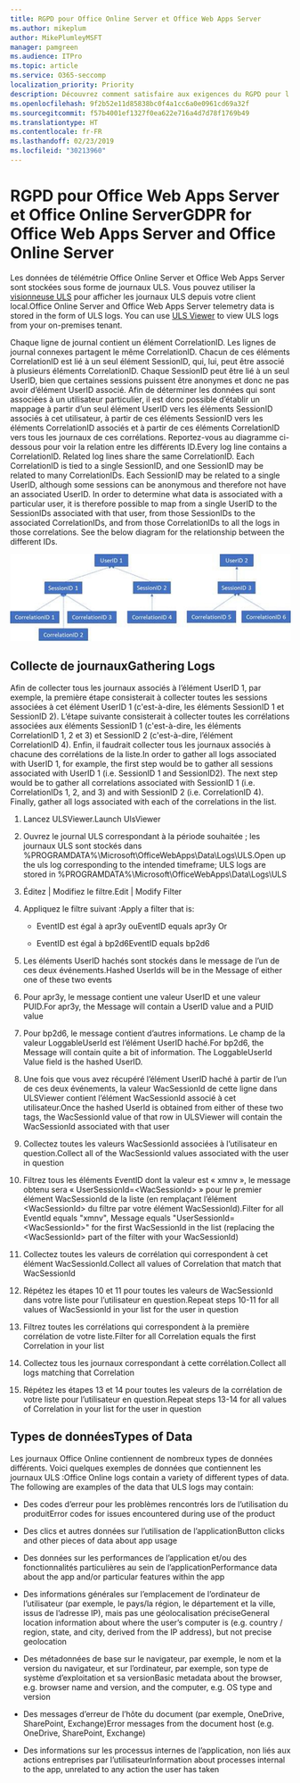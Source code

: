 ```yaml
---
title: RGPD pour Office Online Server et Office Web Apps Server
ms.author: mikeplum
author: MikePlumleyMSFT
manager: pamgreen
ms.audience: ITPro
ms.topic: article
ms.service: O365-seccomp
localization_priority: Priority
description: Découvrez comment satisfaire aux exigences du RGPD pour l’environnement Exchange Server local.
ms.openlocfilehash: 9f2b52e11d85838bc0f4a1cc6a0e0961cd69a32f
ms.sourcegitcommit: f57b4001ef1327f0ea622e716a4d7d78f1769b49
ms.translationtype: HT
ms.contentlocale: fr-FR
ms.lasthandoff: 02/23/2019
ms.locfileid: "30213960"
---
```

# <a name="gdpr-for-office-web-apps-server-and-office-online-server"></a><span data-ttu-id="4aa95-103">RGPD pour Office Web Apps Server et Office Online Server</span><span class="sxs-lookup"><span data-stu-id="4aa95-103">GDPR for Office Web Apps Server and Office Online Server</span></span>

<span data-ttu-id="4aa95-p101">Les données de télémétrie Office Online Server et Office Web Apps Server sont stockées sous forme de journaux ULS. Vous pouvez utiliser la [visionneuse ULS](https://www.microsoft.com/en-us/download/details.aspx?id=44020) pour afficher les journaux ULS depuis votre client local.</span><span class="sxs-lookup"><span data-stu-id="4aa95-p101">Office Online Server and Office Web Apps Server telemetry data is stored in the form of ULS logs. You can use [ULS Viewer](https://www.microsoft.com/en-us/download/details.aspx?id=44020) to view ULS logs from your on-premises tenant.</span></span>

<span data-ttu-id="4aa95-p102">Chaque ligne de journal contient un élément CorrelationID. Les lignes de journal connexes partagent le même CorrelationID. Chacun de ces éléments CorrelationID est lié à un seul élément SessionID, qui, lui, peut être associé à plusieurs éléments CorrelationID. Chaque SessionID peut être lié à un seul UserID, bien que certaines sessions puissent être anonymes et donc ne pas avoir d’élément UserID associé. Afin de déterminer les données qui sont associées à un utilisateur particulier, il est donc possible d’établir un mappage à partir d’un seul élément UserID vers les éléments SessionID associés à cet utilisateur, à partir de ces éléments SessionID vers les éléments CorrelationID associés et à partir de ces éléments CorrelationID vers tous les journaux de ces corrélations. Reportez-vous au diagramme ci-dessous pour voir la relation entre les différents ID.</span><span class="sxs-lookup"><span data-stu-id="4aa95-p102">Every log line contains a CorrelationID. Related log lines share the same CorrelationID. Each CorrelationID is tied to a single SessionID, and one SessionID may be related to many CorrelationIDs. Each SessionID may be related to a single UserID, although some sessions can be anonymous and therefore not have an associated UserID. In order to determine what data is associated with a particular user, it is therefore possible to map from a single UserID to the SessionIDs associated with that user, from those SessionIDs to the associated CorrelationIDs, and from those CorrelationIDs to all the logs in those correlations. See the below diagram for the relationship between the different IDs.</span></span>

![](media/gdpr-for-office-online-server-image1.jpg)

## <a name="gathering-logs"></a><span data-ttu-id="4aa95-112">Collecte de journaux</span><span class="sxs-lookup"><span data-stu-id="4aa95-112">Gathering Logs</span></span>

<span data-ttu-id="4aa95-p103">Afin de collecter tous les journaux associés à l’élément UserID 1, par exemple, la première étape consisterait à collecter toutes les sessions associées à cet élément UserID 1 (c'est-à-dire, les éléments SessionID 1 et SessionID 2). L’étape suivante consisterait à collecter toutes les corrélations associées aux éléments SessionID 1 (c'est-à-dire, les éléments CorrelationID 1, 2 et 3) et SessionID 2 (c'est-à-dire, l’élément CorrelationID 4). Enfin, il faudrait collecter tous les journaux associés à chacune des corrélations de la liste.</span><span class="sxs-lookup"><span data-stu-id="4aa95-p103">In order to gather all logs associated with UserID 1, for example, the first step would be to gather all sessions associated with UserID 1 (i.e. SessionID 1 and SessionID2). The next step would be to gather all correlations associated with SessionID 1 (i.e. CorrelationIDs 1, 2, and 3) and with SessionID 2 (i.e. CorrelationID 4). Finally, gather all logs associated with each of the correlations in the list.</span></span>

1.  <span data-ttu-id="4aa95-116">Lancez ULSViewer.</span><span class="sxs-lookup"><span data-stu-id="4aa95-116">Launch UlsViewer</span></span>

2.  <span data-ttu-id="4aa95-117">Ouvrez le journal ULS correspondant à la période souhaitée ; les journaux ULS sont stockés dans %PROGRAMDATA%\\Microsoft\\OfficeWebApps\\Data\\Logs\\ULS.</span><span class="sxs-lookup"><span data-stu-id="4aa95-117">Open up the uls log corresponding to the intended timeframe; ULS logs are stored in %PROGRAMDATA%\\Microsoft\\OfficeWebApps\\Data\\Logs\\ULS</span></span>

3.  <span data-ttu-id="4aa95-118">Éditez | Modifiez le filtre.</span><span class="sxs-lookup"><span data-stu-id="4aa95-118">Edit | Modify Filter</span></span>

4.  <span data-ttu-id="4aa95-119">Appliquez le filtre suivant :</span><span class="sxs-lookup"><span data-stu-id="4aa95-119">Apply a filter that is:</span></span>

    -   <span data-ttu-id="4aa95-120">EventID est égal à apr3y ou</span><span class="sxs-lookup"><span data-stu-id="4aa95-120">EventID equals apr3y Or</span></span>

    -   <span data-ttu-id="4aa95-121">EventID est égal à bp2d6</span><span class="sxs-lookup"><span data-stu-id="4aa95-121">EventID equals bp2d6</span></span>

5.  <span data-ttu-id="4aa95-122">Les éléments UserID hachés sont stockés dans le message de l’un de ces deux événements.</span><span class="sxs-lookup"><span data-stu-id="4aa95-122">Hashed UserIds will be in the Message of either one of these two events</span></span>

6.  <span data-ttu-id="4aa95-123">Pour apr3y, le message contient une valeur UserID et une valeur PUID.</span><span class="sxs-lookup"><span data-stu-id="4aa95-123">For apr3y, the Message will contain a UserID value and a PUID value</span></span>

7.  <span data-ttu-id="4aa95-p104">Pour bp2d6, le message contient d’autres informations. Le champ de la valeur LoggableUserId est l’élément UserID haché.</span><span class="sxs-lookup"><span data-stu-id="4aa95-p104">For bp2d6, the Message will contain quite a bit of information. The LoggableUserId Value field is the hashed UserID.</span></span>

8.  <span data-ttu-id="4aa95-126">Une fois que vous avez récupéré l’élément UserID haché à partir de l’un de ces deux événements, la valeur WacSessionId de cette ligne dans ULSViewer contient l’élément WacSessionId associé à cet utilisateur.</span><span class="sxs-lookup"><span data-stu-id="4aa95-126">Once the hashed UserId is obtained from either of these two tags, the WacSessionId value of that row in ULSViewer will contain the WacSessionId associated with that user</span></span>

9.  <span data-ttu-id="4aa95-127">Collectez toutes les valeurs WacSessionId associées à l’utilisateur en question.</span><span class="sxs-lookup"><span data-stu-id="4aa95-127">Collect all of the WacSessionId values associated with the user in question</span></span>

10. <span data-ttu-id="4aa95-128">Filtrez tous les éléments EventID dont la valeur est « xmnv », le message obtenu sera « UserSessionId=\<WacSessionId\> » pour le premier élément WacSessionId de la liste (en remplaçant l’élément \<WacSessionId\> du filtre par votre élément WacSessionId).</span><span class="sxs-lookup"><span data-stu-id="4aa95-128">Filter for all EventId equals "xmnv", Message equals "UserSessionId=\<WacSessionId\>" for the first WacSessionId in the list (replacing the \<WacSessionId\> part of the filter with your WacSessionId)</span></span>

11. <span data-ttu-id="4aa95-129">Collectez toutes les valeurs de corrélation qui correspondent à cet élément WacSessionId.</span><span class="sxs-lookup"><span data-stu-id="4aa95-129">Collect all values of Correlation that match that WacSessionId</span></span>

12. <span data-ttu-id="4aa95-130">Répétez les étapes 10 et 11 pour toutes les valeurs de WacSessionId dans votre liste pour l’utilisateur en question.</span><span class="sxs-lookup"><span data-stu-id="4aa95-130">Repeat steps 10-11 for all values of WacSessionId in your list for the user in question</span></span>

13. <span data-ttu-id="4aa95-131">Filtrez toutes les corrélations qui correspondent à la première corrélation de votre liste.</span><span class="sxs-lookup"><span data-stu-id="4aa95-131">Filter for all Correlation equals the first Correlation in your list</span></span>

14. <span data-ttu-id="4aa95-132">Collectez tous les journaux correspondant à cette corrélation.</span><span class="sxs-lookup"><span data-stu-id="4aa95-132">Collect all logs matching that Correlation</span></span>

15. <span data-ttu-id="4aa95-133">Répétez les étapes 13 et 14 pour toutes les valeurs de la corrélation de votre liste pour l’utilisateur en question.</span><span class="sxs-lookup"><span data-stu-id="4aa95-133">Repeat steps 13-14 for all values of Correlation in your list for the user in question</span></span>

## <a name="types-of-data"></a><span data-ttu-id="4aa95-134">Types de données</span><span class="sxs-lookup"><span data-stu-id="4aa95-134">Types of Data</span></span>

<span data-ttu-id="4aa95-p105">Les journaux Office Online contiennent de nombreux types de données différents. Voici quelques exemples de données que contiennent les journaux ULS :</span><span class="sxs-lookup"><span data-stu-id="4aa95-p105">Office Online logs contain a variety of different types of data. The following are examples of the data that ULS logs may contain:</span></span>

-   <span data-ttu-id="4aa95-137">Des codes d’erreur pour les problèmes rencontrés lors de l’utilisation du produit</span><span class="sxs-lookup"><span data-stu-id="4aa95-137">Error codes for issues encountered during use of the product</span></span>

-   <span data-ttu-id="4aa95-138">Des clics et autres données sur l’utilisation de l’application</span><span class="sxs-lookup"><span data-stu-id="4aa95-138">Button clicks and other pieces of data about app usage</span></span>

-   <span data-ttu-id="4aa95-139">Des données sur les performances de l’application et/ou des fonctionnalités particulières au sein de l’application</span><span class="sxs-lookup"><span data-stu-id="4aa95-139">Performance data about the app and/or particular features within the app</span></span>

-   <span data-ttu-id="4aa95-140">Des informations générales sur l’emplacement de l’ordinateur de l’utilisateur (par exemple, le pays/la région, le département et la ville, issus de l’adresse IP), mais pas une géolocalisation précise</span><span class="sxs-lookup"><span data-stu-id="4aa95-140">General location information about where the user’s computer is (e.g. country / region, state, and city, derived from the IP address), but not precise geolocation</span></span>

-   <span data-ttu-id="4aa95-141">Des métadonnées de base sur le navigateur, par exemple, le nom et la version du navigateur, et sur l’ordinateur, par exemple, son type de système d’exploitation et sa version</span><span class="sxs-lookup"><span data-stu-id="4aa95-141">Basic metadata about the browser, e.g. browser name and version, and the computer, e.g. OS type and version</span></span>

-   <span data-ttu-id="4aa95-142">Des messages d’erreur de l’hôte du document (par exemple, OneDrive, SharePoint, Exchange)</span><span class="sxs-lookup"><span data-stu-id="4aa95-142">Error messages from the document host (e.g. OneDrive, SharePoint, Exchange)</span></span>

-   <span data-ttu-id="4aa95-143">Des informations sur les processus internes de l’application, non liés aux actions entreprises par l’utilisateur</span><span class="sxs-lookup"><span data-stu-id="4aa95-143">Information about processes internal to the app, unrelated to any action the user has taken</span></span>
